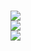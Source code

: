 <h1>
<img src="https://github-readme-stats.vercel.app/api?username=gshukov98&hide_border=true&theme=nord&show_icons=true&count_private=true" />
<br/>
<img src="https://github-readme-stats.vercel.app/api/wakatime?username=gshukov98)](https://github.com/anuraghazra/github-readme-stats" />
<br/>
<img src="https://github-readme-stats.vercel.app/api/top-langs/?username=gshukov98&layout=compact&hide_border=true&theme=nord&show_icons=true&count_private=true" />
</h1>
